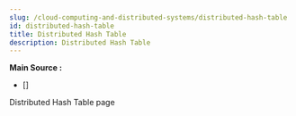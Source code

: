 ```yaml
---
slug: /cloud-computing-and-distributed-systems/distributed-hash-table
id: distributed-hash-table
title: Distributed Hash Table
description: Distributed Hash Table
---
```


**Main Source :**

- [] 

Distributed Hash Table page
